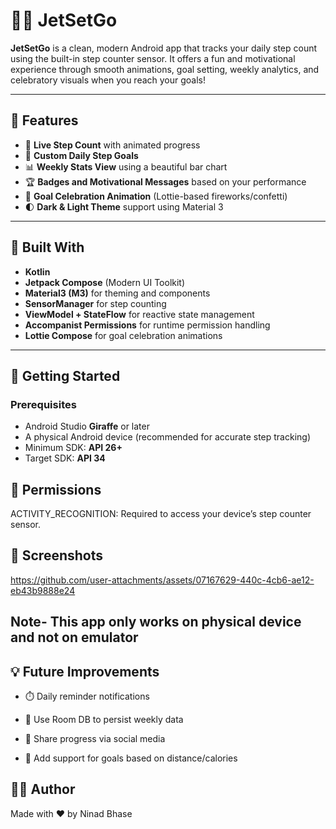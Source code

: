 # 🚶‍♂️ JetSetGo

**JetSetGo** is a clean, modern Android app that tracks your daily step count using the built-in step counter sensor. It offers a fun and motivational experience through smooth animations, goal setting, weekly analytics, and celebratory visuals when you reach your goals!

---

## 📱 Features

- 🔢 **Live Step Count** with animated progress
- 🎯 **Custom Daily Step Goals**
- 📊 **Weekly Stats View** using a beautiful bar chart
- 🏆 **Badges and Motivational Messages** based on your performance
- 🎉 **Goal Celebration Animation** (Lottie-based fireworks/confetti)
- 🌓 **Dark & Light Theme** support using Material 3

---

## 🧱 Built With

- **Kotlin**
- **Jetpack Compose** (Modern UI Toolkit)
- **Material3 (M3)** for theming and components
- **SensorManager** for step counting
- **ViewModel + StateFlow** for reactive state management
- **Accompanist Permissions** for runtime permission handling
- **Lottie Compose** for goal celebration animations

---

## 🚀 Getting Started

### Prerequisites

- Android Studio **Giraffe** or later
- A physical Android device (recommended for accurate step tracking)
- Minimum SDK: **API 26+**
- Target SDK: **API 34**

## 🔐 Permissions
ACTIVITY_RECOGNITION: Required to access your device’s step counter sensor.

## 📸 Screenshots



https://github.com/user-attachments/assets/07167629-440c-4cb6-ae12-eb43b9888e24


## Note- This app only works on physical device and not on emulator

## 💡 Future Improvements
- ⏱️ Daily reminder notifications

- 💾 Use Room DB to persist weekly data

- 🔗 Share progress via social media

- 🧭 Add support for goals based on distance/calories

## 👨‍💻 Author
Made with ❤️ by Ninad Bhase
